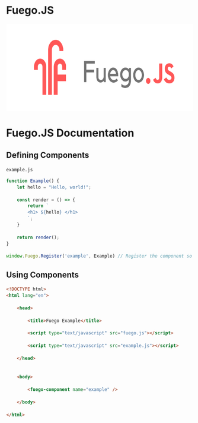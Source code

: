 # Fuego.JS

<img src="./src/fuegobanner.png" height="235" width="inherit">

# Fuego.JS Documentation

## Defining Components

`example.js`
```js
function Example() {
    let hello = "Hello, world!";

    const render = () => {
        return `
        <h1> ${hello} </h1>
        `;
    }

    return render();
}

window.Fuego.Register('example', Example) // Register the component so it can be used.
```

## Using Components

```html
<!DOCTYPE html>
<html lang="en">

    <head>

        <title>Fuego Example</title>

        <script type="text/javascript" src="fuego.js"></script>

        <script type="text/javascript" src="example.js"></script>
        
    </head>


    <body>

        <fuego-component name="example" />

    </body>

</html>
```